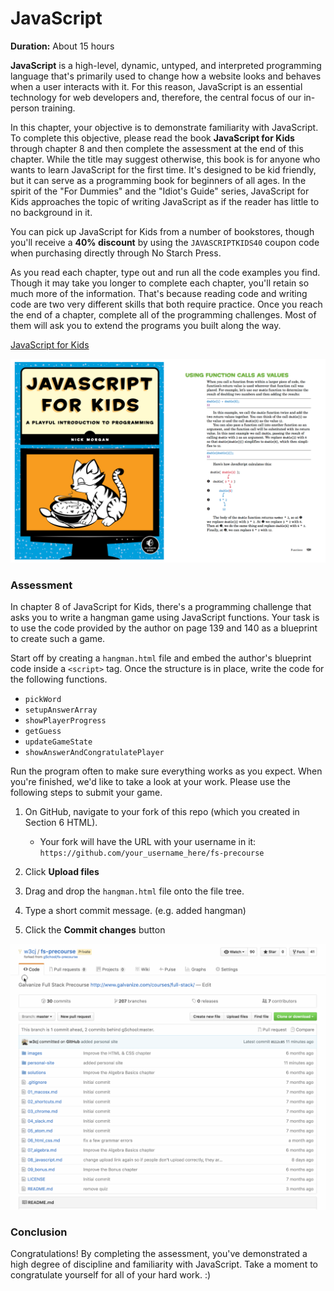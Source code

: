 # JavaScript

**Duration:** About 15 hours

**JavaScript** is a high-level, dynamic, untyped, and interpreted programming language that's primarily used to change how a website looks and behaves when a user interacts with it. For this reason, JavaScript is an essential technology for web developers and, therefore, the central focus of our in-person training.

In this chapter, your objective is to demonstrate familiarity with JavaScript. To complete this objective, please read the book **JavaScript for Kids** through chapter 8 and then complete the assessment at the end of this chapter. While the title may suggest otherwise, this book is for anyone who wants to learn JavaScript for the first time. It's designed to be kid friendly, but it can serve as a programming book for beginners of all ages. In the spirit of the "For Dummies" and the "Idiot's Guide" series, JavaScript for Kids approaches the topic of writing JavaScript as if the reader has little to no background in it.

You can pick up JavaScript for Kids from a number of bookstores, though you'll receive a **40% discount** by using the `JAVASCRIPTKIDS40` coupon code when purchasing directly through No Starch Press.

As you read each chapter, type out and run all the code examples you find. Though it may take you longer to complete each chapter, you'll retain so much more of the information. That's because reading code and writing code are two very different skills that both require practice. Once you reach the end of a chapter, complete all of the programming challenges. Most of them will ask you to extend the programs you built along the way.

[JavaScript for Kids][javascript-kids]

[![](images/javascript.png)][javascript-kids]

### Assessment

In chapter 8 of JavaScript for Kids, there's a programming challenge that asks you to write a hangman game using JavaScript functions. Your task is to use the code provided by the author on page 139 and 140 as a blueprint to create such a game.

Start off by creating a `hangman.html` file and embed the author's blueprint code inside a `<script>` tag. Once the structure is in place, write the code for the following functions.

- `pickWord`
- `setupAnswerArray`
- `showPlayerProgress`
- `getGuess`
- `updateGameState`
- `showAnswerAndCongratulatePlayer`

Run the program often to make sure everything works as you expect. When you're finished, we'd like to take a look at your work. Please use the following steps to submit your game.

1. On GitHub, navigate to your fork of this repo (which you created in Section 6 HTML).
	* Your fork will have the URL with your username in it:
	`https://github.com/your_username_here/fs-precourse`

1. Click **Upload files**

1. Drag and drop the `hangman.html` file onto the file tree.

1. Type a short commit message. (e.g. added hangman)

1. Click the **Commit changes** button

![](images/hangman_upload.gif)

### Conclusion

Congratulations! By completing the assessment, you've demonstrated a high degree of discipline and familiarity with JavaScript. Take a moment to congratulate yourself for all of your hard work. :)

[javascript-kids]: https://www.nostarch.com/jsforkids
